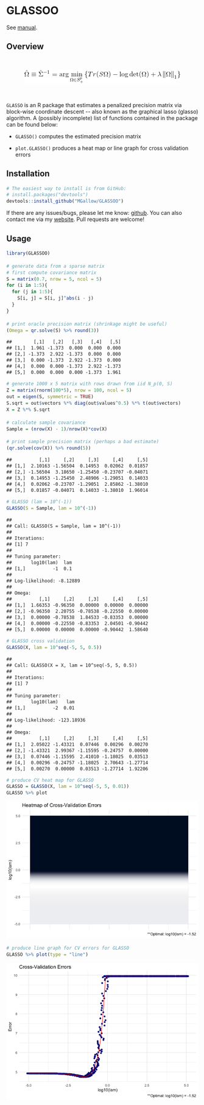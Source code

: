 GLASSOO
================

See [manual](https://github.com/MGallow/GLASSO/blob/master/GLASSO.pdf).

Overview
--------

<br>

<p align="center">
<img src="lik.gif">
</p>
<br>

`GLASSO` is an R package that estimates a penalized precision matrix via block-wise coordinate descent -- also known as the graphical lasso (glasso) algorithm. A (possibly incomplete) list of functions contained in the package can be found below:

-   `GLASSO()` computes the estimated precision matrix

-   `plot.GLASSO()` produces a heat map or line graph for cross validation errors

Installation
------------

``` r
# The easiest way to install is from GitHub:
# install.packages("devtools")
devtools::install_github("MGallow/GLASSOO")
```

If there are any issues/bugs, please let me know: [github](https://github.com/MGallow/GLASSOO/issues). You can also contact me via my [website](http://users.stat.umn.edu/~gall0441/). Pull requests are welcome!

Usage
-----

``` r
library(GLASSOO)

# generate data from a sparse matrix
# first compute covariance matrix
S = matrix(0.7, nrow = 5, ncol = 5)
for (i in 1:5){
  for (j in 1:5){
    S[i, j] = S[i, j]^abs(i - j)
  }
}

# print oracle precision matrix (shrinkage might be useful)
(Omega = qr.solve(S) %>% round(3))
```

    ##        [,1]   [,2]   [,3]   [,4]   [,5]
    ## [1,]  1.961 -1.373  0.000  0.000  0.000
    ## [2,] -1.373  2.922 -1.373  0.000  0.000
    ## [3,]  0.000 -1.373  2.922 -1.373  0.000
    ## [4,]  0.000  0.000 -1.373  2.922 -1.373
    ## [5,]  0.000  0.000  0.000 -1.373  1.961

``` r
# generate 1000 x 5 matrix with rows drawn from iid N_p(0, S)
Z = matrix(rnorm(100*5), nrow = 100, ncol = 5)
out = eigen(S, symmetric = TRUE)
S.sqrt = out$vectors %*% diag(out$values^0.5) %*% t(out$vectors)
X = Z %*% S.sqrt

# calculate sample covariance
Sample = (nrow(X) - 1)/nrow(X)*cov(X)

# print sample precision matrix (perhaps a bad estimate)
(qr.solve(cov(X)) %>% round(5))
```

    ##          [,1]     [,2]     [,3]     [,4]     [,5]
    ## [1,]  2.10163 -1.56504  0.14953  0.02062  0.01857
    ## [2,] -1.56504  3.18650 -1.25450 -0.23707 -0.04071
    ## [3,]  0.14953 -1.25450  2.48906 -1.29051  0.14033
    ## [4,]  0.02062 -0.23707 -1.29051  2.85862 -1.38010
    ## [5,]  0.01857 -0.04071  0.14033 -1.38010  1.96014

``` r
# GLASSO (lam = 10^(-1))
GLASSO(S = Sample, lam = 10^(-1))
```

    ## 
    ## Call: GLASSO(S = Sample, lam = 10^(-1))
    ## 
    ## Iterations:
    ## [1] 7
    ## 
    ## Tuning parameter:
    ##       log10(lam)  lam
    ## [1,]          -1  0.1
    ## 
    ## Log-likelihood: -8.12889
    ## 
    ## Omega:
    ##          [,1]     [,2]     [,3]     [,4]     [,5]
    ## [1,]  1.66353 -0.96350  0.00000  0.00000  0.00000
    ## [2,] -0.96350  2.20755 -0.78538 -0.22550  0.00000
    ## [3,]  0.00000 -0.78538  1.84533 -0.83353  0.00000
    ## [4,]  0.00000 -0.22550 -0.83353  2.04501 -0.90442
    ## [5,]  0.00000  0.00000  0.00000 -0.90442  1.58640

``` r
# GLASSO cross validation
GLASSO(X, lam = 10^seq(-5, 5, 0.5))
```

    ## 
    ## Call: GLASSO(X = X, lam = 10^seq(-5, 5, 0.5))
    ## 
    ## Iterations:
    ## [1] 7
    ## 
    ## Tuning parameter:
    ##       log10(lam)   lam
    ## [1,]          -2  0.01
    ## 
    ## Log-likelihood: -123.18936
    ## 
    ## Omega:
    ##          [,1]     [,2]     [,3]     [,4]     [,5]
    ## [1,]  2.05022 -1.43321  0.07446  0.00296  0.00270
    ## [2,] -1.43321  2.99367 -1.15595 -0.24757  0.00000
    ## [3,]  0.07446 -1.15595  2.41010 -1.18025  0.03513
    ## [4,]  0.00296 -0.24757 -1.18025  2.70643 -1.27714
    ## [5,]  0.00270  0.00000  0.03513 -1.27714  1.92206

``` r
# produce CV heat map for GLASSO
GLASSO = GLASSO(X, lam = 10^seq(-5, 5, 0.01))
GLASSO %>% plot
```

![](README_files/figure-markdown_github/unnamed-chunk-2-1.png)

``` r
# produce line graph for CV errors for GLASSO
GLASSO %>% plot(type = "line")
```

![](README_files/figure-markdown_github/unnamed-chunk-2-2.png)
